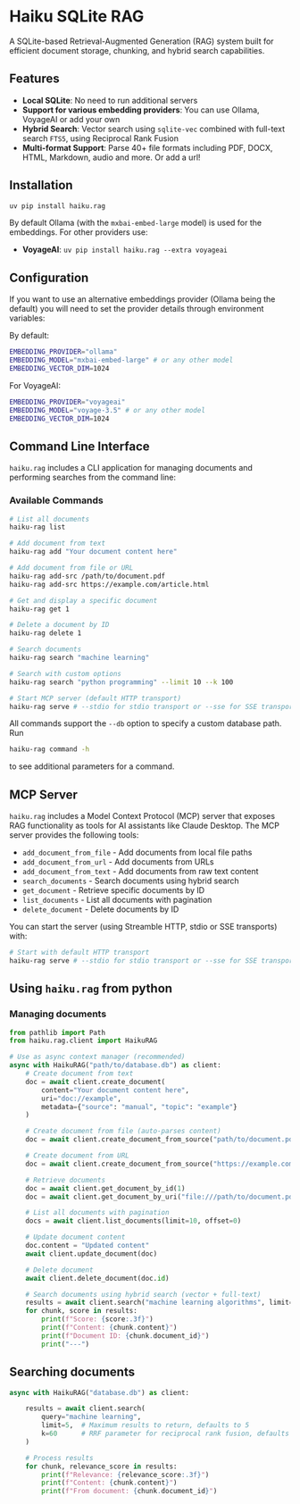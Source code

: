 # Haiku SQLite RAG

A SQLite-based Retrieval-Augmented Generation (RAG) system built for efficient document storage, chunking, and hybrid search capabilities.

## Features
- **Local SQLite**: No need to run additional servers
- **Support for various embedding providers**: You can use Ollama, VoyageAI or add your own
- **Hybrid Search**: Vector search using `sqlite-vec` combined with full-text search `FTS5`, using Reciprocal Rank Fusion
- **Multi-format Support**: Parse 40+ file formats including PDF, DOCX, HTML, Markdown, audio and more. Or add a url!

## Installation

```bash
uv pip install haiku.rag
```

By default Ollama (with the `mxbai-embed-large` model) is used for the embeddings.
For other providers use:

- **VoyageAI**: `uv pip install haiku.rag --extra voyageai`

## Configuration

If you want to use an alternative embeddings provider (Ollama being the default) you will need to set the provider details through environment variables:

By default:

```bash
EMBEDDING_PROVIDER="ollama"
EMBEDDING_MODEL="mxbai-embed-large" # or any other model
EMBEDDING_VECTOR_DIM=1024
```

For VoyageAI:
```bash
EMBEDDING_PROVIDER="voyageai"
EMBEDDING_MODEL="voyage-3.5" # or any other model
EMBEDDING_VECTOR_DIM=1024
```

## Command Line Interface

`haiku.rag` includes a CLI application for managing documents and performing searches from the command line:

### Available Commands

```bash
# List all documents
haiku-rag list

# Add document from text
haiku-rag add "Your document content here"

# Add document from file or URL
haiku-rag add-src /path/to/document.pdf
haiku-rag add-src https://example.com/article.html

# Get and display a specific document
haiku-rag get 1

# Delete a document by ID
haiku-rag delete 1

# Search documents
haiku-rag search "machine learning"

# Search with custom options
haiku-rag search "python programming" --limit 10 --k 100

# Start MCP server (default HTTP transport)
haiku-rag serve # --stdio for stdio transport or --sse for SSE transport
```

All commands support the `--db` option to specify a custom database path. Run
```bash
haiku-rag command -h
```
to see additional parameters for a command.

## MCP Server

`haiku.rag` includes a Model Context Protocol (MCP) server that exposes RAG functionality as tools for AI assistants like Claude Desktop. The MCP server provides the following tools:

- `add_document_from_file` - Add documents from local file paths
- `add_document_from_url` - Add documents from URLs
- `add_document_from_text` - Add documents from raw text content
- `search_documents` - Search documents using hybrid search
- `get_document` - Retrieve specific documents by ID
- `list_documents` - List all documents with pagination
- `delete_document` - Delete documents by ID

You can start the server (using Streamble HTTP, stdio or SSE transports) with:

```bash
# Start with default HTTP transport
haiku-rag serve # --stdio for stdio transport or --sse for SSE transport
```

## Using `haiku.rag` from python

### Managing documents

```python
from pathlib import Path
from haiku.rag.client import HaikuRAG

# Use as async context manager (recommended)
async with HaikuRAG("path/to/database.db") as client:
    # Create document from text
    doc = await client.create_document(
        content="Your document content here",
        uri="doc://example",
        metadata={"source": "manual", "topic": "example"}
    )

    # Create document from file (auto-parses content)
    doc = await client.create_document_from_source("path/to/document.pdf")

    # Create document from URL
    doc = await client.create_document_from_source("https://example.com/article.html")

    # Retrieve documents
    doc = await client.get_document_by_id(1)
    doc = await client.get_document_by_uri("file:///path/to/document.pdf")

    # List all documents with pagination
    docs = await client.list_documents(limit=10, offset=0)

    # Update document content
    doc.content = "Updated content"
    await client.update_document(doc)

    # Delete document
    await client.delete_document(doc.id)

    # Search documents using hybrid search (vector + full-text)
    results = await client.search("machine learning algorithms", limit=5)
    for chunk, score in results:
        print(f"Score: {score:.3f}")
        print(f"Content: {chunk.content}")
        print(f"Document ID: {chunk.document_id}")
        print("---")
```

## Searching documents

```python
async with HaikuRAG("database.db") as client:

    results = await client.search(
        query="machine learning",
        limit=5,  # Maximum results to return, defaults to 5
        k=60      # RRF parameter for reciprocal rank fusion, defaults to 60
    )

    # Process results
    for chunk, relevance_score in results:
        print(f"Relevance: {relevance_score:.3f}")
        print(f"Content: {chunk.content}")
        print(f"From document: {chunk.document_id}")
```
